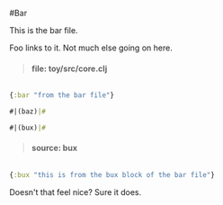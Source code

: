 #Bar

This is the bar file.

Foo links to it. Not much else going on here.

>####  file: toy/src/core.clj

```clojure

{:bar "from the bar file"}

#|(baz)|#

#|(bux)|#

```

>#### source:   bux

```clojure 

{:bux "this is from the bux block of the bar file"}

```


Doesn't that feel nice? Sure it does.
